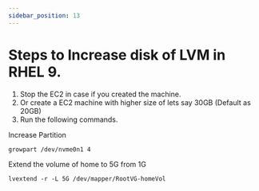 ```yaml
---
sidebar_position: 13
---
```


# Steps to Increase disk of LVM in RHEL 9.

1. Stop the EC2 in case if you created the machine.
2. Or create a EC2 machine with higher size of lets say 30GB (Default as 20GB)
3. Run the following commands.

Increase Partition

```shell 
growpart /dev/nvme0n1 4
```

Extend the volume of home to 5G from 1G 

```shell 
lvextend -r -L 5G /dev/mapper/RootVG-homeVol
```


